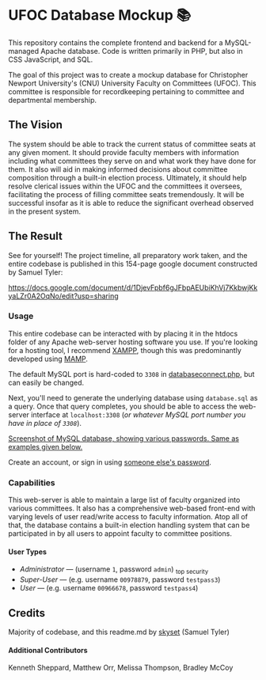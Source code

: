 # UFOC Database Mockup 📚

This repository contains the complete frontend and backend for a MySQL-managed Apache database. Code is written primarily in PHP, but also in CSS JavaScript, and SQL.

The goal of this project was to create a mockup database for Christopher Newport University's (CNU) University Faculty on Committees (UFOC). This committee is responsible for recordkeeping pertaining to committee and departmental membership.

## The Vision

The system should be able to track the current status of committee seats at any given moment. It should provide faculty members with information including what committees they serve on and what work they have done for them. It also will aid in making informed decisions about committee composition through a built-in election process. Ultimately, it should help resolve clerical issues within the UFOC and the committees it oversees, facilitating the process of filling committee seats tremendously. It will be successful insofar as it is able to reduce the significant overhead observed in the present system.

## The Result

See for yourself! The project timeline, all preparatory work taken, and the entire codebase is published in this 154-page google document constructed by Samuel Tyler:

https://docs.google.com/document/d/1DjevFpbf6gJFbpAEUbiKhVj7KkbwjKkyaLZr0A2OqNo/edit?usp=sharing

### Usage

This entire codebase can be interacted with by placing it in the htdocs folder of any Apache web-server hosting software you use. If you're looking for a hosting tool, I recommend [XAMPP](https://www.apachefriends.org/), though this was predominantly developed using [MAMP](https://www.mamp.info/).

The default MySQL port is hard-coded to `3308` in [databaseconnect.php](https://github.com/cpsc351-group1/majorsystem/blob/main/databaseconnect.php#L5), but can easily be changed.

Next, you'll need to generate the underlying database using `database.sql` as a query. Once that query completes, you should be able to access the web-server interface at `localhost:3308` (*or whatever MySQL port number you have in place of `3308`*).

[Screenshot of MySQL database, showing various passwords. Same as examples given below.](https://user-images.githubusercontent.com/9289863/230565629-df2694fd-64b3-4eab-ba63-39f87f697c21.png")

Create an account, or sign in using [someone else's password](https://github.com/cpsc351-group1/majorsystem/blob/main/database.sql#L192-L223).

### Capabilities

This web-server is able to maintain a large list of faculty organized into various committees. It also has a comprehensive web-based front-end with varying levels of user read/write access to faculty information. Atop all of that, the database contains a built-in election handling system that can be participated in by all users to appoint faculty to committee positions.

#### User Types
- *Administrator* — (username `1`,             password `admin`) <sub>top security</sub>
- *Super-User* —    (e.g. username `00978879`, password `testpass3`)
- *User* —          (e.g. username `00966678`, password `testpass4`)

## Credits

Majority of codebase, and this readme.md by [skyset](https://github.com/skyset) (Samuel Tyler)

#### Additional Contributors

Kenneth Sheppard, Matthew Orr, Melissa Thompson, Bradley McCoy

